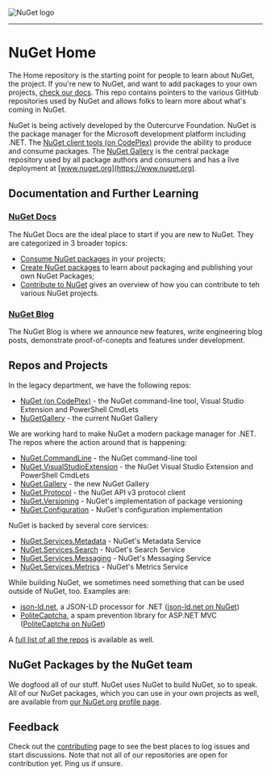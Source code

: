 ![NuGet logo](https://raw.githubusercontent.com/NuGet/Home/master/resources/NuGet_Logo.svg)

-----

# NuGet Home

The Home repository is the starting point for people to learn about NuGet, the project. If you're new to NuGet, and want to add packages to your own projects, [check our docs](http://docs.nuget.org). This repo contains pointers to the various GitHub repositories used by NuGet and allows folks to learn more about what's coming in NuGet.

NuGet is being actively developed by the Outercurve Foundation. NuGet is the package manager for the Microsoft development platform including .NET. The [NuGet client tools (on CodePlex)](http://nuget.codeplex.com) provide the ability to produce and consume packages. The [NuGet Gallery](https://github.com/NuGet/NuGetGallery) is the central package repository used by all package authors and consumers and has a live deployment at [www.nuget.org](https://www.nuget.org).

## Documentation and Further Learning

### [NuGet Docs](http://docs.nuget.org)

The NuGet Docs are the ideal place to start if you are new to NuGet. They are categorized in 3 broader topics:

* [Consume NuGet packages](http://docs.nuget.org/consume) in your projects;
* [Create NuGet packages](http://docs.nuget.org/create) to learn about packaging and publishing your own NuGet Packages;
* [Contribute to NuGet](http://docs.nuget.org/contribute) gives an overview of how you can contribute to teh various NuGet projects.

### [NuGet Blog](http://blog.nuget.org/)

The NuGet Blog is where we announce new features, write engineering blog posts, demonstrate proof-of-conepts and features under development.

## Repos and Projects

In the legacy department, we have the following repos:

* [NuGet (on CodePlex)](http://nuget.codeplex.com) - the NuGet command-line tool, Visual Studio Extension and PowerShell CmdLets
* [NuGetGallery](https://github.com/NuGet/NuGetGallery) - the current NuGet Gallery

We are working hard to make NuGet a modern package manager for .NET. The repos where the action around that is happening:

* [NuGet.CommandLine](https://github.com/NuGet/NuGet.CommandLine) - the NuGet command-line tool
* [NuGet.VisualStudioExtension](https://github.com/NuGet/NuGet.VisualStudioExtension) - the NuGet Visual Studio Extension and PowerShell CmdLets
* [NuGet.Gallery](https://github.com/NuGet/NuGet.Gallery) - the new NuGet Gallery
* [NuGet.Protocol](https://github.com/NuGet/NuGet.Protocol) - the NuGet API v3 protocol client 
* [NuGet.Versioning](https://github.com/NuGet/NuGet.Versioning) - NuGet's implementation of package versioning
* [NuGet.Configuration](https://github.com/NuGet/NuGet.Configuration) - NuGet's configuration implementation 

NuGet is backed by several core services:

* [NuGet.Services.Metadata](https://github.com/NuGet/NuGet.Services.Metadata) - NuGet's Metadata Service
* [NuGet.Services.Search](https://github.com/NuGet/NuGet.Services.Search) - NuGet's Search Service
* [NuGet.Services.Messaging](https://github.com/NuGet/NuGet.Services.Messaging) - NuGet's Messaging Service
* [NuGet.Services.Metrics](https://github.com/NuGet/NuGet.Services.Metrics) - NuGet's Metrics Service

While building NuGet, we sometimes need something that can be used outside of NuGet, too. Examples are:

* [json-ld.net](https://github.com/NuGet/json-ld.net), a JSON-LD processor for .NET ([json-ld.net on NuGet](https://www.nuget.org/packages/json-ld.net/))
* [PoliteCaptcha](https://github.com/NuGet/PoliteCaptcha), a spam prevention library for ASP.NET MVC ([PoliteCaptcha on NuGet](https://www.nuget.org/packages/PoliteCaptcha/))

A [full list of all the repos](https://github.com/NuGet) is available as well.

## NuGet Packages by the NuGet team

We dogfood all of our stuff. NuGet uses NuGet to build NuGet, so to speak. All of our NuGet packages, which you can use in your own projects as well, are available from [our NuGet.org profile page](https://www.nuget.org/profiles/nuget).

## Feedback

Check out the [contributing](http://docs.nuget.org/contribute) page to see the best places to log issues and start discussions. Note that not all of our repositories are open for contribution yet. Ping us if unsure.
